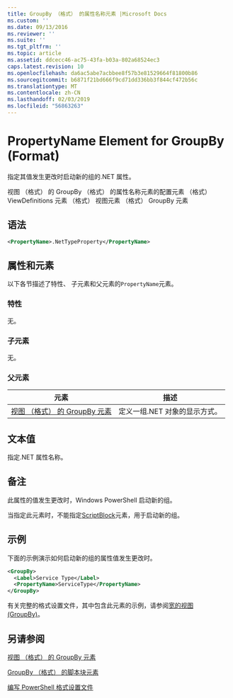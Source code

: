 ```yaml
---
title: GroupBy （格式） 的属性名称元素 |Microsoft Docs
ms.custom: ''
ms.date: 09/13/2016
ms.reviewer: ''
ms.suite: ''
ms.tgt_pltfrm: ''
ms.topic: article
ms.assetid: ddcecc46-ac75-43fa-b03a-802a68524ec3
caps.latest.revision: 10
ms.openlocfilehash: da6ac5abe7acbbee8f57b3e81529664f81800b86
ms.sourcegitcommit: b6871f21bd666f9cd71dd336bb3f844cf472b56c
ms.translationtype: MT
ms.contentlocale: zh-CN
ms.lasthandoff: 02/03/2019
ms.locfileid: "56863263"
---
```

# <a name="propertyname-element-for-groupby-format"></a>PropertyName Element for GroupBy (Format)

指定其值发生更改时启动新的组的.NET 属性。

视图 （格式） 的 GroupBy （格式） 的属性名称元素的配置元素 （格式） ViewDefinitions 元素 （格式） 视图元素 （格式） GroupBy 元素

## <a name="syntax"></a>语法

```xml
<PropertyName>.NetTypeProperty</PropertyName>
```

## <a name="attributes-and-elements"></a>属性和元素

以下各节描述了特性、 子元素和父元素的`PropertyName`元素。

### <a name="attributes"></a>特性

无。

### <a name="child-elements"></a>子元素

无。

### <a name="parent-elements"></a>父元素

|元素|描述|
|-------------|-----------------|
|[视图 （格式） 的 GroupBy 元素](./groupby-element-for-view-format.md)|定义一组.NET 对象的显示方式。|

## <a name="text-value"></a>文本值

指定.NET 属性名称。

## <a name="remarks"></a>备注

此属性的值发生更改时，Windows PowerShell 启动新的组。

当指定此元素时，不能指定[ScriptBlock](./scriptblock-element-for-groupby-format.md)元素，用于启动新的组。

## <a name="example"></a>示例

下面的示例演示如何启动新的组的属性值发生更改时。

```xml
<GroupBy>
  <Label>Service Type</Label>
  <PropertyName>ServiceType</PropertyName>
</GroupBy>

```

有关完整的格式设置文件，其中包含此元素的示例，请参阅[宽的视图 (GroupBy)](./wide-view-groupby.md)。

## <a name="see-also"></a>另请参阅

[视图 （格式） 的 GroupBy 元素](./groupby-element-for-view-format.md)

[GroupBy （格式） 的脚本块元素](./scriptblock-element-for-groupby-format.md)

[编写 PowerShell 格式设置文件](./writing-a-powershell-formatting-file.md)
